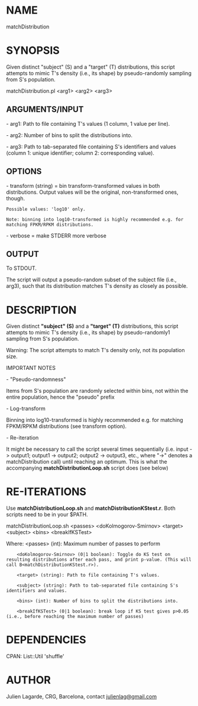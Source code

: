# NAME

matchDistribution

# SYNOPSIS

Given distinct "subject" (S) and a "target" (T) distributions, this script attempts to mimic T's density (i.e., its shape) by pseudo-randomly sampling from S's population.

matchDistribution.pl <OPTIONS> &lt;arg1> &lt;arg2> &lt;arg3>

## ARGUMENTS/INPUT

\- arg1: Path to file containing T's values (1 column, 1 value per line).

\- arg2: Number of bins to split the distributions into.

\- arg3: Path to tab-separated file containing S's identifiers and values (column 1: unique identifier; column 2: corresponding value).

## OPTIONS

\- transform (string)
    = bin transform-transformed values in both distributions. Output values will be the original, non-transformed ones, though.

    Possible values: 'log10' only.

    Note: binning into log10-transformed is highly recommended e.g. for matching FPKM/RPKM distributions.

\- verbose
	= make STDERR more verbose

## OUTPUT

To STDOUT.

The script will output a pseudo-random subset of the subject file (i.e., arg3), such that its distribution matches T's density as closely as possible.

# DESCRIPTION

Given distinct **"subject" (S)** and a **"target" (T)** distributions, this script attempts to mimic T's density (i.e., its shape) by pseudo-randomly1 sampling from S's population.

Warning: The script attempts to match T's density only, not its population size.

IMPORTANT NOTES

\- "Pseudo-randomness"

Items from S's population are randomly selected within bins, not within the entire population, hence the "pseudo" prefix

\- Log-transform

Binning into log10-transformed is highly recommended e.g. for matching FPKM/RPKM distributions (see transform option).

\- Re-iteration

It might be necessary to call the script several times sequentially (i.e. input -> output1; output1 -> output2; output2 -> output3, etc., where "->" denotes a matchDistribution call) until reaching an optimum.
This is what the accompanying **matchDistributionLoop.sh** script does (see below)

# RE-ITERATIONS

Use **matchDistributionLoop.sh** and **matchDistributionKStest.r**. Both scripts need to be in your $PATH.

matchDistributionLoop.sh &lt;passes> &lt;doKolmogorov-Smirnov> &lt;target> &lt;subject> &lt;bins> &lt;breakIfKSTest>

Where:
	&lt;passes> (int): Maximum number of passes to perform

        <doKolmogorov-Smirnov> (0|1 boolean): Toggle do KS test on resulting distributions after each pass, and print p-value. (This will call B<matchDistributionKStest.r>).

        <target> (string): Path to file containing T's values.

        <subject> (string): Path to tab-separated file containing S's identifiers and values.

        <bins> (int): Number of bins to split the distributions into.

        <breakIfKSTest> (0|1 boolean): break loop if KS test gives p>0.05 (i.e., before reaching the maximum number of passes)

# DEPENDENCIES

CPAN: List::Util 'shuffle'

# AUTHOR

Julien Lagarde, CRG, Barcelona, contact julienlag@gmail.com
